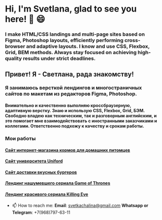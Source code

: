 # Hi, I'm Svetlana, glad to see you here! 👋 😄
### I make HTML/CSS landings and multi-page sites based on Figma, Photoshop layouts, efficiently performing cross-browser and adaptive layouts. I know and use CSS, Flexbox, Grid, BEM methods. Always stay focused on achieving high-quality results under strict deadlines. 
## Привет! Я - Светлана, рада знакомству! 
### Я занимаюсь версткой лендингов и многостраничных сайтов по макетам из редакторов Figma, Photoshop.
#### Внимательно и качественно выполняю кроссбраузерную, адаптивную верстку. Знаю и использую CSS, Flexbox, Grid, БЭМ. Свободно владею как техническим, так и разговорным английским, и это помогает мне взаимодействовать с иностранными заказчиками и коллегами. Ответственно подхожу к качеству и срокам работы.
### Мои работы
 #### [Сайт интернет-магазина кормов для домашних питомцев](https://svetkachalina.github.io/PedieCute/)
 #### [Сайт университета Uniford](https://svetkachalina.github.io/Uniford/)
 #### [Сайт доставки вкусных бургеров](https://svetkachalina.github.io/Module01-Burger/menu.html) 
 #### [Лендинг нашумевшего сериала Game of Thrones ](https://svetkachalina.github.io/Game-Of-Thrones/)
 #### [Лендинг красивого сериала Killing Eve](https://svetkachalina.github.io/Killing-Eve/)
 
- 📫 How to reach me: **Email**: svetkachalina@gmail.com  **Whatsapp or Telegram**: +7(968)797-63-11




<!--
**Svetkachalina/Svetkachalina** is a ✨ _special_ ✨ repository because its `README.md` (this file) appears on your GitHub profile.

Here are some ideas to get you started:

- 🔭 I’m currently working on ...
- 🌱 I’m currently learning ...
- 👯 I’m looking to collaborate on ...
- 🤔 I’m looking for help with ...
- 💬 Ask me about ...
- 📫 How to reach me: ...
- 😄 Pronouns: ...
- ⚡ Fun fact: ...
-->
